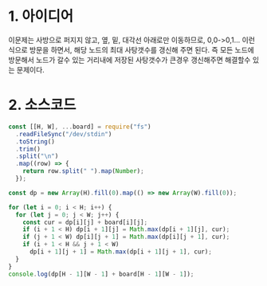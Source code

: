 # 1. 아이디어

이문제는 사방으로 퍼지지 않고, 옆, 밑, 대각선 아래로만 이동하므로, 0,0->0,1... 이런식으로 방문을 하면서, 해당 노드의 최대 사탕갯수를 갱신해 주면 된다. 즉 모든 노드에 방문해서 노드가 갈수 있는 거리내에 저장된 사탕갯수가 큰경우 갱신해주면 해결할수 있는 문제이다.

# 2. 소스코드

```javascript
const [[H, W], ...board] = require("fs")
  .readFileSync("/dev/stdin")
  .toString()
  .trim()
  .split("\n")
  .map((row) => {
    return row.split(" ").map(Number);
  });

const dp = new Array(H).fill(0).map(() => new Array(W).fill(0));

for (let i = 0; i < H; i++) {
  for (let j = 0; j < W; j++) {
    const cur = dp[i][j] + board[i][j];
    if (i + 1 < H) dp[i + 1][j] = Math.max(dp[i + 1][j], cur);
    if (j + 1 < W) dp[i][j + 1] = Math.max(dp[i][j + 1], cur);
    if (i + 1 < H && j + 1 < W)
      dp[i + 1][j + 1] = Math.max(dp[i + 1][j + 1], cur);
  }
}
console.log(dp[H - 1][W - 1] + board[H - 1][W - 1]);
```
